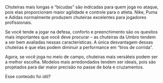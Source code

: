 Chuteiras mais longas e “bicudas” são indicadas para quem joga no ataque, pois elas proporcionam maior agilidade e controle para o atleta. Nike, Puma e Adidas normalmente produzem chuteiras excelentes para jogadores profissionais.

Se você tende a jogar na defesa, conforto e preenchimento são os quesitos mais importantes que você deve procurar – as chuteiras da Umbro tendem a ser bem avaliadas nessas características. A única desvantagem dessas chuteiras é que elas podem diminuir a performance em “tiros de corrida”.

Agora, se você joga no meio de campo, chuteiras mais versáteis podem ser a melhor escolha. Modelos mais arredondados tendem ser ideais, pois são projetados para dar maior precisão no passe de bola e cruzamentos.

Esse conteúdo foi útil?